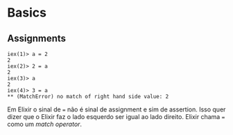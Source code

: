 Basics
==

Assignments
--

    iex(1)> a = 2
    2
    iex(2)> 2 = a
    2
    iex(3)> a
    2
    iex(4)> 3 = a
    ** (MatchError) no match of right hand side value: 2

Em Elixir o sinal de `=` não é sinal de assignment e sim de assertion. Isso quer dizer que o Elixir faz o lado esquerdo ser igual ao lado direito. Elixir chama `=` como um *match operator*.
